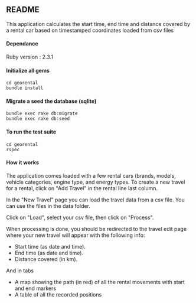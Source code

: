 ## README

This application calculates the start time, end time and distance covered by a rental car 
based on timestamped coordinates loaded from csv files

#### Dependance

Ruby version : 2.3.1

#### Initialize all gems

```
cd georental
bundle install
```

#### Migrate a seed the database (sqlite)

```
bundle exec rake db:migrate
bundle exec rake db:seed
```

#### To run the test suite

```
cd georental
rspec
```

#### How it works

The application comes loaded with a few rental cars (brands, models, vehicle categories, engine type, and energy types.
To create a new travel for a rental, click on "Add Travel" in the rental line last column.
 
In the "New Travel" page you can load the travel data from a csv file.
You can use the files in the data folder.

Click on "Load", select your csv file, then click on "Process".

When processing is done, you should be redirected to the travel edit page 
where your new travel will appear with the following info:

* Start time (as date and time).
* End time (as date and time).
* Distance covered (in km).

And in tabs

* A map showing the path (in red) of all the rental movements with start and end markers
* A table of all the recorded positions

